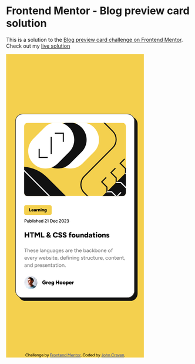 # Frontend Mentor - Blog preview card solution

This is a solution to the [Blog preview card challenge on Frontend Mentor](https://www.frontendmentor.io/challenges/blog-preview-card-ckPaj01IcS). Check out my [live solution](https://johncraven.github.io/frontendmentor-challenges/blog-preview-card-main/index.html)

![pic](screenshot.png)